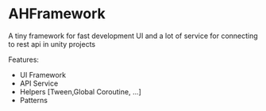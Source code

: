 # AHFramework
A tiny framework for fast development UI and a lot of service for connecting to rest api in unity projects


Features: 

- UI Framework
- API Service
- Helpers [Tween,Global Coroutine, ...]
- Patterns
